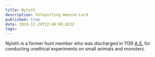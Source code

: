 ```yaml
---
title: Nyloth
description: Teleporting Weenie-Lord
published: true
date: 2019-12-29T22:49:09.022Z
tags: 
---
```


Nyloth is a former hunt member who was discharged in 1139 [A.S.](/reference/age-of-steel) for conducting unethical experiments on small animals and monsters.  